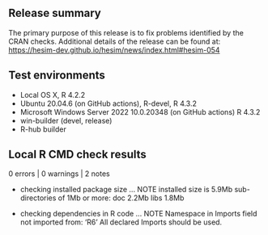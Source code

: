 ## Release summary
The primary purpose of this release is to fix problems identified by the 
CRAN checks. Additional details of the release can be found at:
https://hesim-dev.github.io/hesim/news/index.html#hesim-054

## Test environments
* Local OS X, R 4.2.2
* Ubuntu 20.04.6 (on GitHub actions), R-devel, R 4.3.2
* Microsoft Windows Server 2022 10.0.20348 (on GitHub actions) R 4.3.2
* win-builder (devel, release)
* R-hub builder

## Local R CMD check results
0 errors | 0 warnings | 2 notes

* checking installed package size ... NOTE
    installed size is  5.9Mb
    sub-directories of 1Mb or more:
      doc    2.2Mb
      libs   1.8Mb

* checking dependencies in R code ... NOTE
  Namespace in Imports field not imported from: ‘R6’
    All declared Imports should be used.
